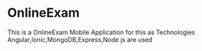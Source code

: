 # OnlineExam
This is a OnlineExam Mobile Application
for this as Technologies Angular,Ionic,MongoDB,Express,Node js are used
